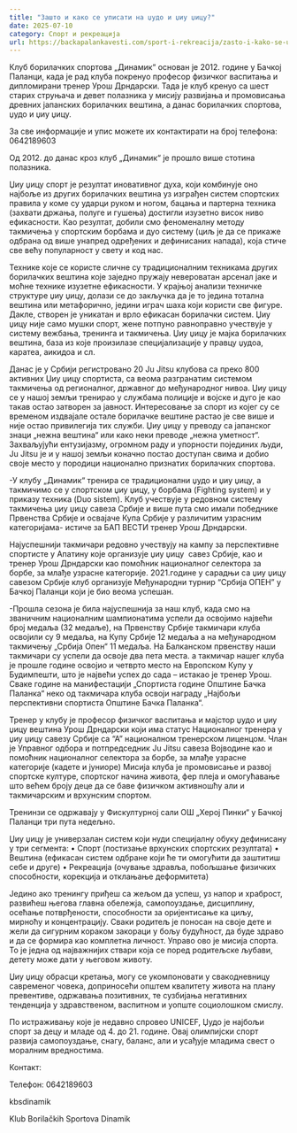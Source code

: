```yaml
---
title: "Зашто и како се уписати на џудо и џиу џицу?"
date: 2025-07-10
category: Спорт и рекреација
url: https://backapalankavesti.com/sport-i-rekreacija/zasto-i-kako-se-upisati-na-dzudo-i-dziu-dzicu/
---
```


Клуб борилачких спортова „Динамик“ основан је 2012. године у Бачкој Паланци, када је рад клуба покренуо професор физичког васпитања и дипломирани тренер Урош Дрндарски. Тада је клуб кренуо са шест старих струњача и девет полазника у мисију развијања и промовисања древних јапанских борилачких вештина, а данас борилачких спортова, џудо и џиу џицу.

За све информације и упис можете их контактирати на број телефона: 0642189603

Од 2012. до данас кроз клуб „Динамик“ је прошло више стотина полазника.

Џиу џицу спорт је резултат иновативног духа, који комбинује оно најбоље из других борилачких вештина уз изграђен систем спортских правила у коме су ударци руком и ногом, бацања и партерна техника (захвати држања, полуге и гушења) достигли изузетно висок ниво ефикасности. Као резултат, добили смо феноменалну методу такмичења у спортским борбама и дуо систему (циљ је да се прикаже одбрана од више унапред одређених и дефинисаних напада), која стиче све већу популарност у свету и код нас.

Технике које се користе сличне су традиционалним техникама других борилачких вештина које заједно пружају невероватан арсенал јаке и моћне технике изузетне ефикасности. У крајњој анализи техничке структуре џиу џицу, долази се до закључка да је то једина тотална вештина или метафорично, једини играч шаха који користи све фигуре. Дакле, створен је уникатан и врло ефикасан борилачки систем. Џиу џицу није само мушки спорт, жене потпуно равноправно учествује у систему вежбања, тренинга и такмичења. Џиу џицу је мајка борилачких вештина, база из које произилазе специјализације у правцу џудоа, каратеа, аикидоа и сл.

Данас је у Србији регистровано 20 Ju Jitsu клубова са преко 800 активних Џиу џицу спортиста, са веома разгранатим системом такмичења од регионалног, државног до међународног нивоа. Џиу џицу се у нашој земљи тренирао у службама полиције и војске и дуго је као такав остао затворен за јавност. Интересовање за спорт из којег су се временом издвајале остале борилачке вештине растао је све више и није остао привилегија тих служби. Џиу џицу у преводу са јапанског знаци „нежна вештина“ или како неки преводе „нежна уметност“. Захваљујући ентузијазму, огромном раду и упорности појединих људи, Ju Jitsu је и у нашој земљи коначно постао доступан свима и добио своје место у породици национално признатих борилачких спортова.

-У клубу „Динамик“ тренира се традиционални џудо и џиу џицу, а такмичимо се у спортском џиу џицу, у борбама (Fighting system) и у приказу техника (Duo sistem).
Клуб учествује у редовном систему такмичења џиу џицу савеза Србије и више пута смо имали победнике Првенства Србије и освајаче Купа Србије у различитим узрасним категоријама- истиче за БАП ВЕСТИ тренер Урош Дрндарски.

Најуспешнији такмичари редовно учествују на кампу за перспективне спортисте у Апатину које организује џиу џицу  савез Србије, као и тренер Урош Дрндарски као помоћник националног селектора за борбе, за млађе узрасне категорије.
2021.године у сарадњи са џиу џицу савезом Србије клуб организује Међународни турнир “Србија ОПЕН” у Бачкој Паланци који је био веома успешан.

-Прошла сезона је била најуспешнија за наш клуб, када смо на званичним националним шампионатима успели да освојимо највећи број медаља (32 медаље), на Првенству Србије такмичари клуба освојили су 9 медаља, на Купу Србије 12 медаља а на међународном такмичењу „Србија Опен“ 11 медаља. На Балканском првенству наши такмичари су успели да освоје два пета места. а такмичар нашег клуба је прошле године освојио и четврто место на Европском Купу у Будимпешти, што је највећи успех до сада – истакао је тренер Урош.
Сваке године на манифестацији „Спортиста године Општине Бачка Паланка“ неко од такмичара клуба освоји награду „Најбољи перспективни спортиста Општине Бачка Паланка“.

Тренер у клубу је професор физичког васпитања и мајстор џудо и џиу џицу вештина Урош Дрндарски који има статус Националног тренера у џиу џицу савезу Србије са “А” националном тренерском лиценцом. Члан је Управног одбора и потпредседник Ju Jitsu савеза Војводине као и помоћник националног селектора за борбе, за млађе узрасне категорије (кадете и јуниоре) Мисија клуба је промовисање и развој спортске културе, спортског начина живота, фер плеја и омогућавање што већем броју деце да се баве физичком активношћу али и такмичарским и врхунским спортом.

Тренинзи се одржавају у Фискултурној сали ОШ „Херој Пинки“ у Бачкој Паланци три пута недељно.

Џиу џицу је универзалан систем који нуди специјалну обуку дефинисану у три сегмента:
• Спорт (постизање врхунских спортских резултата)
• Вештина (ефикасан систем одбране који ће ти омогућити да заштитиш себе и друге)
• Рекреација (очување здравља, побољшање физичких способности, корекција и отклањање деформитета)

Једино ако тренингу приђеш са жељом да успеш, уз напор и храброст, развићеш његова главна обележја, самопоуздање, дисциплину, осећање потврђености, способности за оријентисање ка циљу, мирноћу и концентрацију. Сваки родитељ је поносан на своје дете и жели да сигурним кораком закораци у бољу будућност, да буде здраво и да се формира као комплетна личност. Управо ово је мисија спорта. То је једна од најважнијих ствари која се поред родитељске љубави, детету може дати у његовом животу.

Џиу џицу обрасци кретања, могу се укомпоновати у свакодневницу савременог човека, доприносећи општем квалитету живота на плану превентиве, одржавања позитивних, те сузбијања негативних тенденција у здравственом, васпитном и уопште социолошком смислу.

По истраживању које је недавно спровео UNICEF, Џудо је најбољи спорт за децу и младе од 4. до 21. године. Овај олимпијски спорт развија самопоуздање, снагу, баланс, али и усађује младима свест о моралним вредностима.

Контакт:

Телефон: 0642189603

kbsdinamik

Klub Borilačkih Sportova Dinamik
